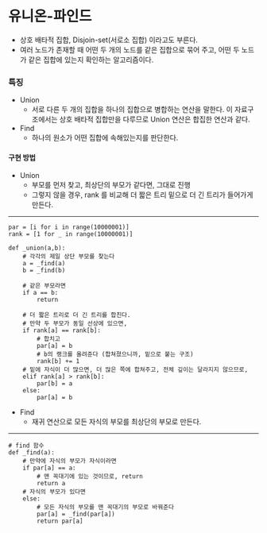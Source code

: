 # 유니온-파인드
- 상호 배타적 집합, Disjoin-set(서로소 집합) 이라고도 부른다.
- 여러 노드가 존재할 때 어떤 두 개의 노드를 같은 집합으로 묶어 주고, 어떤 두 노드가 같은 집합에 있는지 확인하는 알고리즘이다.

### 특징
- Union
    - 서로 다른 두 개의 집합을 하나의 집합으로 병합하는 연산을 말한다. 이 자료구조에서는 상호 배타적 집합만을 다루므로 Union 연산은 합집한 연산과 같다.
- Find
    - 하나의 원소가 어떤 집합에 속해있는지를 판단한다.


#### 구현 방법
- Union
    - 부모를 먼저 찾고, 최상단의 부모가 같다면, 그대로 진행
    - 그렇지 않을 경우, rank 를 비교해 더 짧은 트리 밑으로 더 긴 트리가 들어가게 만든다.
---

    par = [i for i in range(10000001)]
    rank = [1 for _ in range(10000001)]

    def _union(a,b):
        # 각각의 제일 상단 부모를 찾는다
        a = _find(a)
        b = _find(b)

        # 같은 부모라면
        if a == b:
            return

        # 더 짧은 트리로 더 긴 트리를 합친다.
        # 만약 두 부모가 동일 선상에 있으면,
        if rank[a] == rank[b]:
            # 합치고
            par[a] = b
            # b의 랭크를 올려준다 (합쳐졌으니까, 밑으로 붙는 구조)
            rank[b] += 1
        # 밑에 자식이 더 많으면, 더 많은 쪽에 합쳐주고, 전체 깊이는 달라지지 않으므로,
        elif rank[a] > rank[b]:
            par[b] = a
        else:
            par[a] = b


- Find
    - 재귀 연산으로 모든 자식의 부모를 최상단의 부모로 만든다.

---

    # find 함수
    def _find(a):
        # 만약에 자식의 부모가 자식이라면
        if par[a] == a:
            # 맨 꼭대기에 있는 것이므로, return
            return a
        # 자식의 부모가 있다면
        else:
            # 모든 자식의 부모를 맨 꼭대기의 부모로 바꿔준다
            par[a] = _find(par[a])
            return par[a]